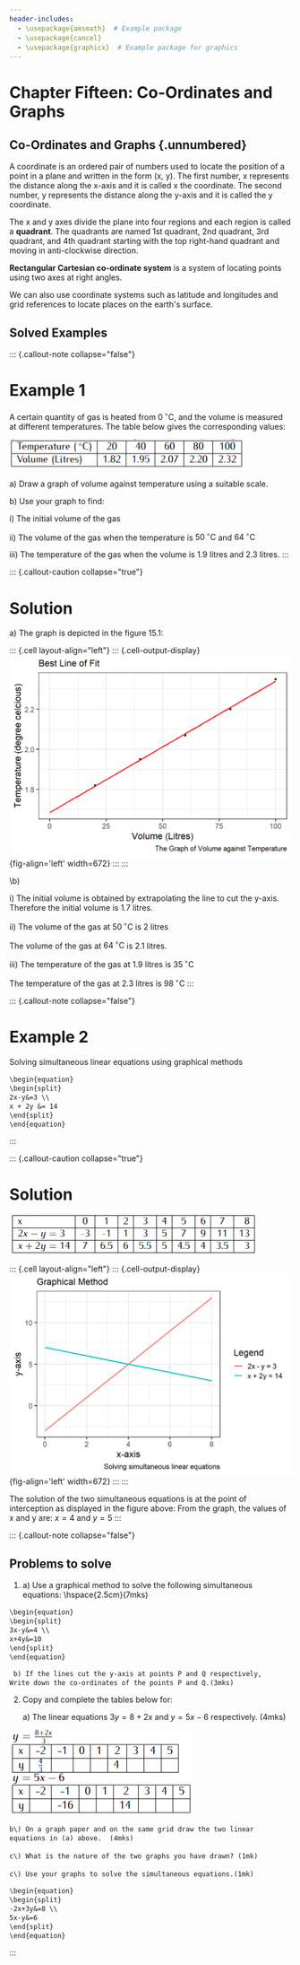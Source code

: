 ```yaml
---
header-includes:
  - \usepackage{amsmath}  # Example package
  - \usepackage{cancel}
  - \usepackage{graphicx}  # Example package for graphics
---
```







# Chapter Fifteen: Co-Ordinates and Graphs

## Co-Ordinates and Graphs {.unnumbered}

A coordinate is an ordered pair of numbers used to locate the position
of a point in a plane and written in the form (x, y). The first number,
x represents the distance along the x-axis and it is called x the
coordinate. The second number, y represents the distance along the
y-axis and it is called the y coordinate.

The x and y axes divide the plane into four regions and each region is
called a **quadrant**. The quadrants are named 1st quadrant, 2nd
quadrant, 3rd quadrant, and 4th quadrant starting with the top
right-hand quadrant and moving in anti-clockwise direction.

**Rectangular Cartesian co-ordinate system** is a system of locating
points using two axes at right angles.

We can also use coordinate systems such as latitude and longitudes and
grid references to locate places on the earth's surface.

## Solved Examples

::: {.callout-note collapse="false"}
# Example 1

A certain quantity of gas is heated from $0\,^{\circ}\mathrm{C}$, and
the volume is measured at different temperatures. The table below gives
the corresponding values:

![](images/Cpt15_Ex1.png)

a\) Draw a graph of volume against temperature using a suitable scale.

b\) Use your graph to find:

i\) The initial volume of the gas

ii\) The volume of the gas when the temperature is
$50\,^{\circ}\mathrm{C}$ and $64\,^{\circ}\mathrm{C}$

iii\) The temperature of the gas when the volume is 1.9 litres and 2.3
litres.
:::

::: {.callout-caution collapse="true"}
# Solution

a\) The graph is depicted in the figure 15.1:






::: {.cell layout-align="left"}
::: {.cell-output-display}
![The Graph of Volume against Temperature](Co-Ordinates-and-Graphs_filesunnamed-chunk-1-1.png){fig-align='left' width=672}
:::
:::






\b)

i\) The initial volume is obtained by extrapolating the line to cut the
y-axis. Therefore the initial volume is 1.7 litres.

ii\) The volume of the gas at $50\,^{\circ}\mathrm{C}$ is 2 litres

The volume of the gas at $64\,^{\circ}\mathrm{C}$ is 2.1 litres.

iii\) The temperature of the gas at 1.9 litres is
$35\,^{\circ}\mathrm{C}$

The temperature of the gas at 2.3 litres is $98\,^{\circ}\mathrm{C}$
:::

::: {.callout-note collapse="false"}
# Example 2

Solving simultaneous linear equations using graphical methods 






```{=latex}
\begin{equation}
\begin{split}
2x-y&=3 \\
x + 2y &= 14
\end{split}
\end{equation}
```





:::

::: {.callout-caution collapse="true"}
# Solution

![](images/Cpt15_table2.png)






::: {.cell layout-align="left"}
::: {.cell-output-display}
![Solving simultaneous linear equations using graphical methods](Co-Ordinates-and-Graphs_filesunnamed-chunk-2-1.png){fig-align='left' width=672}
:::
:::






The solution of the two simultaneous equations is at the point of
interception as displayed in the figure above: From the graph, the values of x
and y are: $x=4$ and $y=5$
:::

::: {.callout-note collapse="false"}
## Problems to solve

1.  a\) Use a graphical method to solve the following simultaneous
    equations: \hspace{2.5cm}(7mks)
    





```{=latex}
\begin{equation}
\begin{split}
3x-y&=4 \\
x+4y&=10
\end{split}
\end{equation}
```





     
     b) If the lines cut the y-axis at points P and Q respectively,
    Write down the co-ordinates of the points P and Q.(3mks)

2.  Copy and complete the tables below for:

    a\) The linear equations $3y=8+2x$ and $y=5x-6$ respectively.
    (4mks) 
    
![](images/Cpt15_Q2.png)

    b\) On a graph paper and on the same grid draw the two linear
    equations in (a) above.  (4mks)

    c\) What is the nature of the two graphs you have drawn? (1mk)

    c\) Use your graphs to solve the simultaneous equations.(1mk)






```{=latex}
\begin{equation}
\begin{split}
-2x+3y&=8 \\
5x-y&=6
\end{split}
\end{equation}
```





:::


